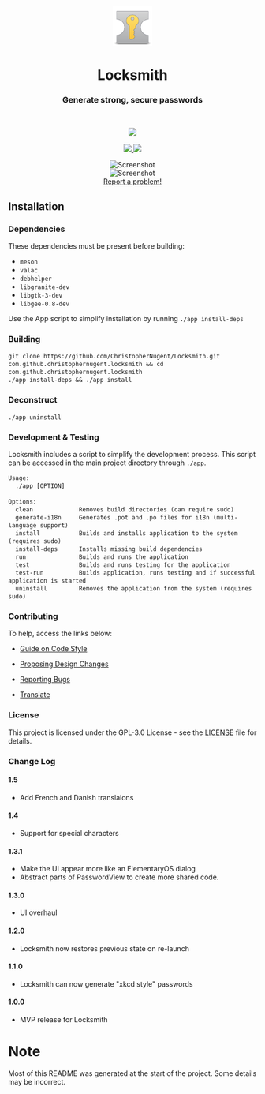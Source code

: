 <div align="center">
  <span align="center"> <img width="80" height="80" class="center" src="https://github.com/ChristopherNugent/Locksmith/blob/master/data/images/com.github.christophernugent.locksmith.png" alt="Icon"></span>
  <h1 align="center">Locksmith</h1>
  <h3 align="center">Generate strong, secure passwords</h3>
</div>

<br/>

<p align="center">
    <a href="https://appcenter.elementary.io/com.github.christophernugent.locksmith">
        <img src="https://appcenter.elementary.io/badge.svg">
    </a>
</p>

<p align="center">
  <a href="https://github.com/ChristopherNugent/Locksmith/blob/master/LICENSE">
    <img src="https://img.shields.io/badge/License-GPL-blue.svg">
  </a>
  <a href="https://github.com/ChristopherNugent/Locksmith/releases">
    <img src="https://img.shields.io/badge/Release-%201.5.1-green.svg">
  </a>
</p>

<p align="center">
    <img  src="https://i.imgur.com/HoGedDY.png" alt="Screenshot"> <br>
    <img  src="https://i.imgur.com/6iq4EkD.png" alt="Screenshot"> <br>    
  <a href="https://github.com/ChristopherNugent/Locksmith/issues/new"> Report a problem! </a>
</p>

## Installation

### Dependencies
These dependencies must be present before building:
 - `meson`
 - `valac`
 - `debhelper`
 - `libgranite-dev`
 - `libgtk-3-dev`
 - `libgee-0.8-dev`

Use the App script to simplify installation by running `./app install-deps`
 
 ### Building

```
git clone https://github.com/ChristopherNugent/Locksmith.git com.github.christophernugent.locksmith && cd com.github.christophernugent.locksmith
./app install-deps && ./app install
```

### Deconstruct

```
./app uninstall
```

### Development & Testing

Locksmith includes a script to simplify the development process. This script can be accessed in the main project directory through `./app`.

```
Usage:
  ./app [OPTION]

Options:
  clean             Removes build directories (can require sudo)
  generate-i18n     Generates .pot and .po files for i18n (multi-language support)
  install           Builds and installs application to the system (requires sudo)
  install-deps      Installs missing build dependencies
  run               Builds and runs the application
  test              Builds and runs testing for the application
  test-run          Builds application, runs testing and if successful application is started
  uninstall         Removes the application from the system (requires sudo)
```

### Contributing

To help, access the links below:

- [Guide on Code Style](https://github.com/ChristopherNugent/Locksmith/wiki/Guide-on-code-style)

- [Proposing Design Changes](https://github.com/ChristopherNugent/Locksmith/wiki/Proposing-Design-Changes)

- [Reporting Bugs](https://github.com/ChristopherNugent/Locksmith/wiki/Reporting-Bugs)

- [Translate](https://github.com/ChristopherNugent/Locksmith/wiki/Translate)


### License

This project is licensed under the GPL-3.0 License - see the [LICENSE](LICENSE) file for details.

### Change Log

#### 1.5
* Add French and Danish translaions

#### 1.4
* Support for special characters

#### 1.3.1
* Make the UI appear more like an ElementaryOS dialog
* Abstract parts of PasswordView to create more shared code.

#### 1.3.0
* UI overhaul

#### 1.2.0
* Locksmith now restores previous state on re-launch

#### 1.1.0
* Locksmith can now generate "xkcd style" passwords

#### 1.0.0
* MVP release for Locksmith

# Note

Most of this README was generated at the start of the project. Some details may be incorrect.
